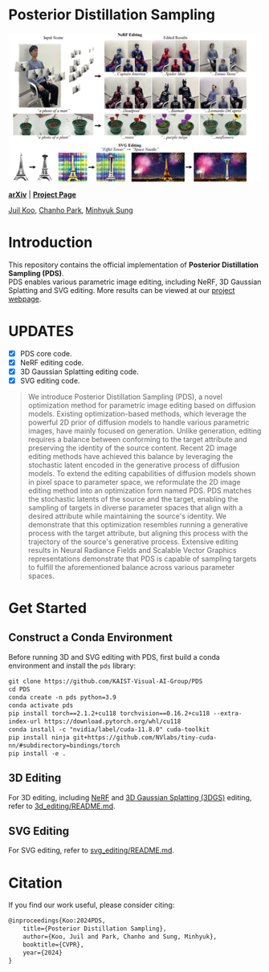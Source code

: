 # Posterior Distillation Sampling
![teaser](./assets/teaser.png)

[**arXiv**](https://arxiv.org/abs/2311.13831) | [**Project Page**](https://posterior-distillation-sampling.github.io/) <br>

[Juil Koo](https://63days.github.io), [Chanho Park](https://github.com/charlieppark), [Minhyuk Sung](https://mhsung.github.io/) <br>

# Introduction
This repository contains the official implementation of **Posterior Distillation Sampling (PDS)**. <br>
PDS enables various parametric image editing, including NeRF, 3D Gaussian Splatting and SVG editing. More results can be viewed at our [project webpage](https://posterior-distillation-sampling.github.io/).

# UPDATES
- [x] PDS core code.
- [x] NeRF editing code.
- [x] 3D Gaussian Splatting editing code.
- [x] SVG editing code.

[//]: # (### Abstract)
> We introduce Posterior Distillation Sampling (PDS), a novel optimization method for parametric image editing based on diffusion models. Existing optimization-based methods, which leverage the powerful 2D prior of diffusion models to handle various parametric images, have mainly focused on generation. Unlike generation, editing requires a balance between conforming to the target attribute and preserving the identity of the source content. Recent 2D image editing methods have achieved this balance by leveraging the stochastic latent encoded in the generative process of diffusion models. To extend the editing capabilities of diffusion models shown in pixel space to parameter space, we reformulate the 2D image editing method into an optimization form named PDS. PDS matches the stochastic latents of the source and the target, enabling the sampling of targets in diverse parameter spaces that align with a desired attribute while maintaining the source's identity. We demonstrate that this optimization resembles running a generative process with the target attribute, but aligning this process with the trajectory of the source's generative process. Extensive editing results in Neural Radiance Fields and Scalable Vector Graphics representations demonstrate that PDS is capable of sampling targets to fulfill the aforementioned balance across various parameter spaces.

# Get Started

## Construct a Conda Environment

Before running 3D and SVG editing with PDS, first build a conda environment and install the `pds` library:
```
git clone https://github.com/KAIST-Visual-AI-Group/PDS
cd PDS
conda create -n pds python=3.9
conda activate pds
pip install torch==2.1.2+cu118 torchvision==0.16.2+cu118 --extra-index-url https://download.pytorch.org/whl/cu118
conda install -c "nvidia/label/cuda-11.8.0" cuda-toolkit
pip install ninja git+https://github.com/NVlabs/tiny-cuda-nn/#subdirectory=bindings/torch
pip install -e .
```

## 3D Editing
For 3D editing, including [NeRF](https://www.matthewtancik.com/nerf) and [3D Gaussian Splatting (3DGS)](https://repo-sam.inria.fr/fungraph/3d-gaussian-splatting/) editing, refer to [3d_editing/README.md](./3d_editing/README.md).

## SVG Editing
For SVG editing, refer to [svg_editing/README.md](./svg_editing/README.md).

# Citation
If you find our work useful, please consider citing:
```
@inproceedings{Koo:2024PDS,
    title={Posterior Distillation Sampling},
    author={Koo, Juil and Park, Chanho and Sung, Minhyuk},
    booktitle={CVPR},
    year={2024}
}
```

